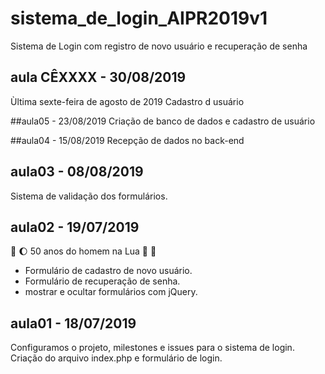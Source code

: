 # sistema_de_login_AIPR2019v1
Sistema de Login com registro de novo usuário e recuperação de senha

## aula CÊXXXX - 30/08/2019
Ùltima sexte-feira de agosto de 2019
Cadastro d usuário

##aula05 - 23/08/2019
Criação de banco de dados e cadastro de usuário

##aula04 - 15/08/2019
Recepção de dados no back-end

## aula03 - 08/08/2019

Sistema de validação dos formulários.

## aula02 - 19/07/2019 
:rocket: :moon: 50 anos do homem na Lua 🌝 🌚

* Formulário de cadastro de novo usuário.
* Formulário de recuperação de senha.
* mostrar e ocultar formulários com jQuery.

## aula01 - 18/07/2019
Configuramos o projeto, milestones e issues para o sistema de login.
Criação do arquivo index.php e formulário de login.

